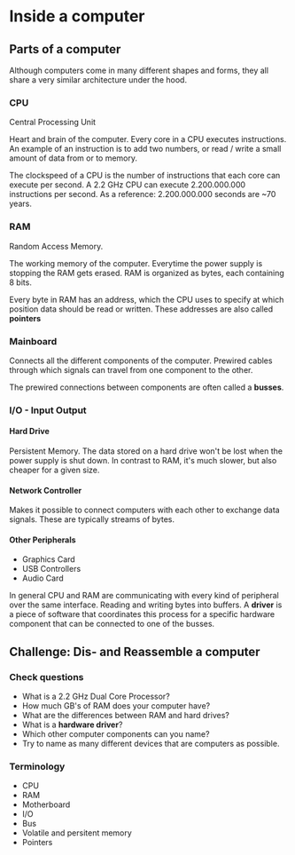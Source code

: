 # Inside a computer

## Parts of a computer

Although computers come in many different shapes and forms, they all share a
very similar architecture under the hood.

### CPU

Central Processing Unit

Heart and brain of the computer.
Every core in a CPU executes instructions.
An example of an instruction is to add two numbers, or read / write a small
amount of data from or to memory.

The clockspeed of a CPU is the number of instructions that each core can execute per
second.
A 2.2 GHz CPU can execute 2.200.000.000 instructions per second.
As a reference: 2.200.000.000 seconds are ~70 years.

### RAM

Random Access Memory.

The working memory of the computer.
Everytime the power supply is stopping the RAM gets erased.
RAM is organized as bytes, each containing 8 bits.

Every byte in RAM has an address, which the CPU uses to specify at which
position data should be read or written.
These addresses are also called **pointers**

### Mainboard

Connects all the different components of the computer.
Prewired cables through which signals can travel from one component to the
other.

The prewired connections between components are often called a **busses**.

### I/O - Input Output

#### Hard Drive

Persistent Memory. The data stored on a hard drive won't be lost when the power
supply is shut down. In contrast to RAM, it's much slower, but also cheaper for
a given size.

#### Network Controller

Makes it possible to connect computers with each other to exchange data signals.
These are typically streams of bytes.

#### Other Peripherals

- Graphics Card
- USB Controllers
- Audio Card

In general CPU and RAM are communicating with every kind of peripheral over the
same interface. Reading and writing bytes into buffers.
A **driver** is a piece of software that coordinates this process for a specific
hardware component that can be connected to one of the busses.

## Challenge: Dis- and Reassemble a computer

### Check questions

- What is a 2.2 GHz Dual Core Processor?
- How much GB's of RAM does your computer have?
- What are the differences between RAM and hard drives?
- What is a **hardware driver**?
- Which other computer components can you name?
- Try to name as many different devices that are computers as possible.

### Terminology

- CPU
- RAM
- Motherboard
- I/O
- Bus
- Volatile and persitent memory
- Pointers
